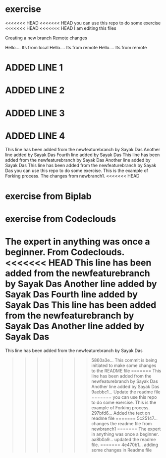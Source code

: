 # exercise
<<<<<<< HEAD
<<<<<<< HEAD
you can use this repo to do some exercise
<<<<<<< HEAD
<<<<<<< HEAD
I am editing this files


Creating a new branch
Remote changes

Hello.... Its from local
Hello.... Its from remote
Hello.... Its from remote


# ADDED LINE 1
# ADDED LINE 2
# ADDED LINE 3
# ADDED LINE 4
This line has been added from the newfeaturebranch by Sayak Das
Another line added by Sayak Das
Fourth line added by Sayak Das
This line has been added from the newfeaturebranch by Sayak Das
Another line added by Sayak Das
This line has been added from the newfeaturebranch by Sayak Das
you can use this repo to do some exercise. This is the example of Forking process.
The changes from newbranch1.
<<<<<<< HEAD
# exercise from Biplab
# exercise from Codeclouds
The expert in anything was once a beginner.
From Codeclouds.
<<<<<<< HEAD
This line has been added from the newfeaturebranch by Sayak Das
Another line added by Sayak Das
Fourth line added by Sayak Das
This line has been added from the newfeaturebranch by Sayak Das
Another line added by Sayak Das
=======
This line has been added from the newfeaturebranch by Sayak Das
>>>>>>> 5860a3e... This commit is being initiated to make some changes to the README file
=======
This line has been added from the newfeaturebranch by Sayak Das
Another line added by Sayak Das
>>>>>>> 9aebbc1... Update the readme file
=======
you can use this repo to do some exercise. This is the example of Forking process.
>>>>>>> 297bfd6... Added the text on readme file
=======
>>>>>>> 5c25147... changes the readme file from newbranch1
=======
The expert in anything was once a beginner.
>>>>>>> aa8b0a9... updated the readme file.
=======
>>>>>>> 4e470b1... adding some changes in Readme file
